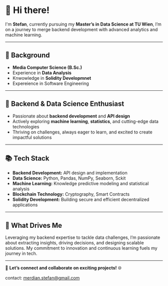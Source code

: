 # 👋 Hi there!  
I'm **Stefan**, currently pursuing my **Master’s in Data Science at TU Wien**, I’m on a journey to merge backend development with advanced analytics and machine learning.  

---

## 💼 Background  
- **Media Computer Science (B.Sc.)**  
- Experience in **Data Analysis**  
- Knwowledge in **Solidity Developmnet**  
- Expereience in Software Engineering
---

## 🚀 Backend & Data Science Enthusiast  
- Passionate about **backend development** and **API design**  
- Actively exploring **machine learning**, **statistics**, and cutting-edge data technologies  
- Thriving on challenges, always eager to learn, and excited to create impactful solutions  

---

## 📚 Tech Stack  
- **Backend Development:** API design and implementation  
- **Data Science:** Python, Pandas, NumPy, Seaborn, Sckit  
- **Machine Learning:** Knowledge predictive modeling and statistical analysis  
- **Blockchain Technology:** Cryptography, Smart Contracts  
- **Solidity Development:** Building secure and efficient decentralized applications  

---

## 🌟 What Drives Me  
Leveraging my backend expertise to tackle data challenges, I’m passionate about extracting insights, driving decisions, and designing scalable solutions. My commitment to innovation and continuous learning fuels my journey in tech.

---

🚀 **Let’s connect and collaborate on exciting projects!** 🌐


contact: merdian.stefan@gmail.com
